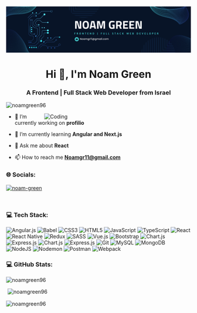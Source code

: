 
![MasterHead](Banner-img.png)


<h1 align="center">Hi 👋, I'm Noam Green</h1>
<h3 align="center">A Frontend | Full Stack Web Developer from Israel</h3>
<p align="left"> <img src="https://komarev.com/ghpvc/?username=noamgreen96&label=Profile%20views&color=0e75b6&style=flat" alt="noamgreen96" /> </p
<img align="right" alt="Coding" width="400" src="https://media.giphy.com/media/v1.Y2lkPTc5MGI3NjExZGRpbzBpYmIyejhsZHZoZXM3ZzU3emFxbWNzN2Fyam9pejF2dzRwaiZlcD12MV9pbnRlcm5hbF9naWZfYnlfaWQmY3Q9Zw/qgQUggAC3Pfv687qPC/giphy.gif">
<img align="right" alt="Coding" width="400" src="https://media.giphy.com/media/v1.Y2lkPTc5MGI3NjExZGRpbzBpYmIyejhsZHZoZXM3ZzU3emFxbWNzN2Fyam9pejF2dzRwaiZlcD12MV9pbnRlcm5hbF9naWZfYnlfaWQmY3Q9Zw/qgQUggAC3Pfv687qPC/giphy.gif">

- 🔭 I’m currently working on **profilio**

- 🌱 I’m currently learning **Angular and Next.js**

- 💬 Ask me about **React**

- 📫 How to reach me **Noamgr11@gmail.com**


<h3 align="left">🌐 Socials:</h3>


<p align="left">
<a href="https://www.linkedin.com/in/noam-green-3b597927b/" target="blank"><img align="center" src="https://raw.githubusercontent.com/rahuldkjain/github-profile-readme-generator/master/src/images/icons/Social/linked-in-alt.svg" alt="noam-green" height="30" width="40" /></a>
</p>

<br>


<h3 align="left">💻 Tech Stack:</h3>

![Angular.js](https://img.shields.io/badge/angular.js-%23E23237.svg?style=for-the-badge&logo=angularjs&logoColor=white)
![Babel](https://img.shields.io/badge/Babel-F9DC3e?style=for-the-badge&logo=babel&logoColor=black)
![CSS3](https://img.shields.io/badge/css3-%231572B6.svg?style=for-the-badge&logo=css3&logoColor=white)
![HTML5](https://img.shields.io/badge/html5-%23E34F26.svg?style=for-the-badge&logo=html5&logoColor=white)
![JavaScript](https://img.shields.io/badge/javascript-%23323330.svg?style=for-the-badge&logo=javascript&logoColor=%23F7DF1E)
![TypeScript](https://img.shields.io/badge/typescript-%23007ACC.svg?style=for-the-badge&logo=typescript&logoColor=white)
![React](https://img.shields.io/badge/react-%2320232a.svg?style=for-the-badge&logo=react&logoColor=%2361DAFB)
![React Native](https://img.shields.io/badge/react_native-%2320232a.svg?style=for-the-badge&logo=react&logoColor=%2361DAFB)
![Redux](https://img.shields.io/badge/redux-%23593d88.svg?style=for-the-badge&logo=redux&logoColor=white)
![SASS](https://img.shields.io/badge/SASS-hotpink.svg?style=for-the-badge&logo=SASS&logoColor=white)
![Vue.js](https://img.shields.io/badge/vuejs-%2335495e.svg?style=for-the-badge&logo=vuedotjs&logoColor=%234FC08D)
![Bootstrap](https://img.shields.io/badge/bootstrap-%238511FA.svg?style=for-the-badge&logo=bootstrap&logoColor=white)
![Chart.js](https://img.shields.io/badge/chart.js-F5788D.svg?style=for-the-badge&logo=chart.js&logoColor=white)
![Express.js](https://img.shields.io/badge/express.js-%23404d59.svg?style=for-the-badge&logo=express&logoColor=%2361DAFB)
![Chart.js](https://img.shields.io/badge/chart.js-F5788D.svg?style=for-the-badge&logo=chart.js&logoColor=white)
![Express.js](https://img.shields.io/badge/express.js-%23404d59.svg?style=for-the-badge&logo=express&logoColor=%2361DAFB)
![Git](https://img.shields.io/badge/git-%23F05033.svg?style=for-the-badge&logo=git&logoColor=white)
![MySQL](https://img.shields.io/badge/mysql-%2300f.svg?style=for-the-badge&logo=mysql&logoColor=white)
![MongoDB](https://img.shields.io/badge/MongoDB-%234ea94b.svg?style=for-the-badge&logo=mongodb&logoColor=white)
![NodeJS](https://img.shields.io/badge/node.js-6DA55F?style=for-the-badge&logo=node.js&logoColor=white)
![Nodemon](https://img.shields.io/badge/NODEMON-%23323330.svg?style=for-the-badge&logo=nodemon&logoColor=%BBDEAD)
![Postman](https://img.shields.io/badge/Postman-FF6C37?style=for-the-badge&logo=postman&logoColor=white)
![Webpack](https://img.shields.io/badge/webpack-%238DD6F9.svg?style=for-the-badge&logo=webpack&logoColor=black)


<h3 align="left">💻 GitHub Stats:</h3>


<p><img align="center" src="https://github-readme-stats.vercel.app/api/top-langs?username=noamgreen96&show_icons=true&locale=en&layout=compact" alt="noamgreen96" /></p>

<p>&nbsp;<img align="center" src="https://github-readme-stats.vercel.app/api?username=noamgreen96&show_icons=true&locale=en" alt="noamgreen96" /></p>

<p><img align="center" src="https://github-readme-streak-stats.herokuapp.com/?user=noamgreen96&" alt="noamgreen96" /></p>






